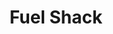 ---
layout: project
title: Fuel Shack
deliverables: Creative Direction & Concept, Logo & Visual Identity, Website Design, ROI, Signage Design, Illustrations.
description: The creative process started with designing the logo, defining a new concept and visual identity. The brand was evolving quickly following the rapid growth of the company. I've been taking care of the brand from concept to implementation designing all printing materials (magazine ads, buntings, billboards etc) through digital presence and outlet designs including signage and wayfinding. Currently Fuel Shack has more than 10 outlets around the country in the most prestigious locations.
about: Fuel Shack is a chain Burger and Beer Bar prominent for gourmet burgers, hot-dogs, pizzas and various types of beer. With multiple renowned locations, it's trending for its delicious food as well as cozy and unique atmosphere.
images: fuelshack_
---